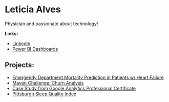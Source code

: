 
# Leticia Alves
Physician and passionate about technology!


**Links:**
* [LinkedIn](https://www.linkedin.com/in/leticialves-/)
* [Power BI Dashboards](https://www.novypro.com/profile_projects/leticia-alves)



## Projects:

* [Emergendy Department Mortality Prediction in Patients w/ Heart Failure](https://github.com/leticiamchd/HeartFailure_Mortality_Prediction)
* [Maven Challenge: Churn Analysis](https://github.com/leticiamchd/Maven-Churn-Challenge)
* [Case Study from Google Analytics Professional Certificate](https://github.com/leticiamchd/Google-Data-Analytics-Certificate)
* [Pittsburgh Sleep Quality Index](https://github.com/leticiamchd/Pittsburgh-Sleep-Quality-Index-w-Python/tree/main) 

